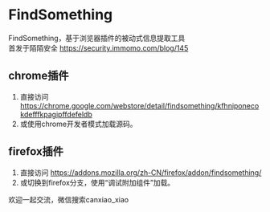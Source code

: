 # FindSomething
FindSomething，基于浏览器插件的被动式信息提取工具  
首发于陌陌安全 https://security.immomo.com/blog/145
## chrome插件
1. 直接访问 https://chrome.google.com/webstore/detail/findsomething/kfhniponecokdefffkpagipffdefeldb  
2. 或使用chrome开发者模式加载源码。
## firefox插件
1. 直接访问 https://addons.mozilla.org/zh-CN/firefox/addon/findsomething/
2. 或切换到firefox分支，使用“调试附加组件”加载。  

欢迎一起交流，微信搜索canxiao_xiao